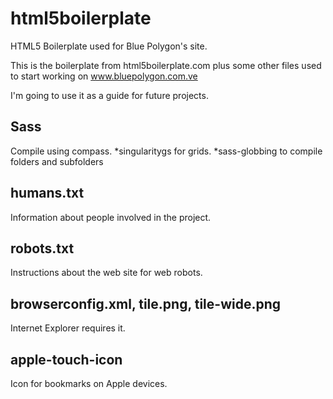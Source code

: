 # html5boilerplate
HTML5 Boilerplate used for Blue Polygon's site.

This is the boilerplate from html5boilerplate.com plus some other files used to start working on www.bluepolygon.com.ve

I'm going to use it as a guide for future projects. 

<h2>Sass</h2>
Compile using compass. 
*singularitygs for grids.
*sass-globbing to compile folders and subfolders

<h2>humans.txt</h2>
Information about people involved in the project.

<h2>robots.txt</h2>
Instructions about the web site for web robots.

<h2>browserconfig.xml, tile.png, tile-wide.png</h2>
Internet Explorer requires it. 

<h2> apple-touch-icon </h2>
Icon for bookmarks on Apple devices. 
